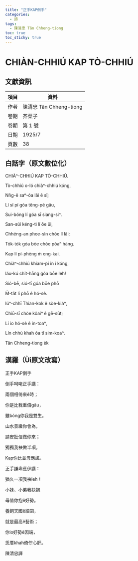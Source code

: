 ```yaml
---
title: "正手KAP倒手"
categories:
  - 詩
tags:
  - 陳清忠 Tân Chheng-tiong 
toc: true
toc_sticky: true
---
```


# CHIÀN-CHHIÚ KAP TÒ-CHHIÚ

## 文獻資訊

| 項目 | 資料 |
|---|---|
| 作者 | 陳清忠 Tân Chheng-tiong  |
| 卷期 | 芥菜子 |
| 卷期 | 第 1 號 |
| 日期 | 1925/7 |
| 頁數 | 38 |

## 白話字（原文數位化）

CHIÀⁿ-CHHIÚ KAP TÒ-CHHIÚ.

Tò-chhiú o-ló chiàⁿ-chhiú kóng,

Nn̄g-ê saⁿ-óa lâi ê sî;

Lí sī pí góa têng-pē gâu,

Sui-bóng lí góa sī siang-siⁿ.

San-súi kéng-tì lí ōe ūi,

Chhéng-an phoe-sìn chòe lí lâi;

To̍k-to̍k góa bōe chòe pòaⁿ hāng.

Kap lí pí-phēng m̄ eng-kai.

Chiàⁿ-chhiú khiam-pi ìn i kóng,

Iáu-kú chi̍t-hāng góa bōe leh!

Sió-bē, sió-tī góa bōe phō

M̄-ta̍t lí phō ê hó-sè.

Iúⁿ-chhī Thian-kok ê sòe-kiáⁿ,

Chiū-sī chòe kôaiⁿ ê gē-su̍t;

Lí io hó-sè ê in-toaⁿ,

Lín chhù khah óa tī sim-koaⁿ.

Tân Chheng-tiong e̍k

## 漢羅（Ùi原文改寫）

正手KAP倒手

倒手呵咾正手講：

兩個相倚來ê時；

你是比我重倍gâu，

雖bóng你我是雙生。

山水景緻你會為，

請安批信做你來；

獨獨我袂做半項。

Kap你比並毋應該。

正手謙卑應伊講：

猶久一項我袂leh！

小妹、小弟我袂抱

毋值你抱ê好勢。

養飼天國ê細囝，

就是最高ê藝術；

你io好勢ê因端，

恁厝khah倚佇心肝。

陳清忠譯
